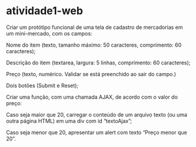 # atividade1-web


Criar um protótipo funcional de uma tela de cadastro de mercadorias em
um mini-mercado, com os campos:

Nome do item (texto, tamanho máximo: 50 caracteres, comprimento: 60
caracteres);

Descrição do item (textarea, largura: 5 linhas, comprimento: 60 caracteres);

Preço (texto, numérico. Validar se está preenchido ao sair do campo.)

Dois botões (Submit e Reset);

Criar uma função, com uma chamada AJAX, de acordo com o valor do preço:

Caso seja maior que 20, carregar o conteúdo de um arquivo texto (ou uma outra
página HTML) em uma div com id “textoAjax”;

Caso seja menor que 20, apresentar um alert com texto “Preço menor que 20”.
